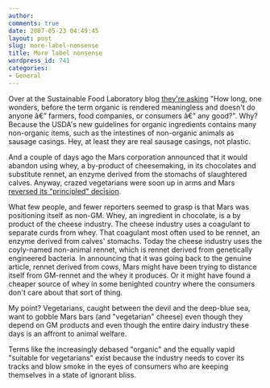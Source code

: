 ```yaml
---
author:
comments: true
date: 2007-05-23 04:49:45
layout: post
slug: more-label-nonsense
title: More label nonsense
wordpress_id: 741
categories:
- General
---
```


Over at the Sustainable Food Laboratory blog [they're asking](http://blog.sustainablefoodlab.org/?p=31) "How long, one wonders, before the term organic is rendered meaningless and doesn't do anyone â€” farmers, food companies, or consumers â€” any good?". Why? Because the USDA's new guidelines for organic ingredients contains many non-organic items, such as the intestines of non-organic animals as sausage casings. Hey, at least they are real sausage casings, not plastic.

And a couple of days ago the Mars corporation announced that it would abandon using whey, a by-product of cheesemaking, in its chocolates and substitute rennet, an enzyme derived from the stomachs of slaughtered calves. Anyway, crazed vegetarians were soon up in arms and Mars [reversed its "principled" decision](http://news.bbc.co.uk/1/hi/business/6653175.stm).

What few people, and fewer reporters seemed to grasp is that Mars was positioning itself as non-GM. Whey, an ingredient in chocolate, is a by product of the cheese industry. The cheese industry uses a coagulant to separate curds from whey. That coagulant most often used to be rennet, an enzyme derived from calves' stomachs. Today the cheese industry uses the coyly-named non-animal rennet, which is rennet derived from genetically engineered bacteria. In announcing that it was going back to the genuine article, rennet derived from cows, Mars might have been trying to distance itself from GM-rennet and the whey it produces. Or it might have found a cheaper source of whey in some benighted country where the consumers don't care about that sort of thing.

My point? Vegetarians, caught between the devil and the deep-blue sea, want to gobble Mars bars (and "vegetarian" cheese) even though they depend on GM products and even though the entire dairy industry these days is an affront to animal welfare.

Terms like the increasingly debased "organic" and the equally vapid "suitable for vegetarians" exist because the industry needs to cover its tracks and blow smoke in the eyes of consumers who are keeping themselves in a state of ignorant bliss.

